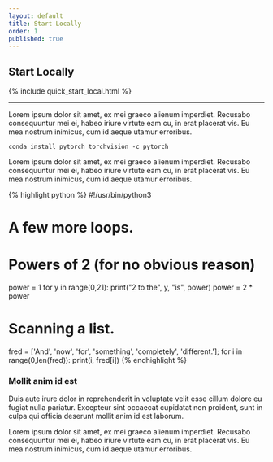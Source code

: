 ```yaml
---
layout: default
title: Start Locally
order: 1
published: true
---
```


## Start Locally

<div class="container-fluid quick-start-module quick-starts">
  <div class="row">
    <div class="col-md-12">
      {% include quick_start_local.html %}
    </div>
  </div>
</div>

---

Lorem ipsum dolor sit amet, ex mei graeco alienum imperdiet. Recusabo consequuntur mei ei, habeo iriure virtute eam cu, in erat placerat vis. Eu mea nostrum inimicus, cum id aeque utamur erroribus.

```
conda install pytorch torchvision -c pytorch
```

Lorem ipsum dolor sit amet, ex mei graeco alienum imperdiet. Recusabo consequuntur mei ei, habeo iriure virtute eam cu, in erat placerat vis. Eu mea nostrum inimicus, cum id aeque utamur erroribus.

{% highlight python %}
#!/usr/bin/python3

# A few more loops.

# Powers of 2 (for no obvious reason)
power = 1
for y in range(0,21):
    print("2 to the", y, "is", power)
    power = 2 * power

# Scanning a list.
fred = ['And', 'now', 'for', 'something', 'completely', 'different.'];
for i in range(0,len(fred)):
    print(i, fred[i])
{% endhighlight %}

### Mollit anim id est

Duis aute irure dolor in reprehenderit in voluptate velit esse cillum dolore eu fugiat nulla pariatur. Excepteur sint occaecat cupidatat non proident, sunt in culpa qui officia deserunt mollit anim id est laborum.

Lorem ipsum dolor sit amet, ex mei graeco alienum imperdiet. Recusabo consequuntur mei ei, habeo iriure virtute eam cu, in erat placerat vis. Eu mea nostrum inimicus, cum id aeque utamur erroribus.
